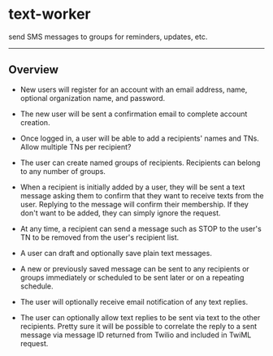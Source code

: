 # text-worker
send SMS messages to groups for reminders, updates, etc.
***
## Overview
- New users will register for an account with an email address, name, optional organization name, and password.
- The new user will be sent a confirmation email to complete account creation.

- Once logged in, a user will be able to add a recipients' names and TNs. Allow multiple TNs per recipient?
- The user can create named groups of recipients. Recipients can belong to any number of groups.

- When a recipient is initially added by a user, they will be sent a text message asking them to confirm that they want to receive texts from the user. Replying to the message will confirm their membership. If they don't want to be added, they can simply ignore the request.
- At any time, a recipient can send a message such as STOP to the user's TN to be removed from the user's recipient list.

- A user can draft and optionally save plain text messages.
- A new or previously saved message can be sent to any recipients or groups immediately or scheduled to be sent later or on a repeating schedule.

- The user will optionally receive email notification of any text replies.
- The user can optionally allow text replies to be sent via text to the other recipients. Pretty sure it will be possible to correlate the reply to a sent message via message ID returned from Twilio and included in TwiML request.
